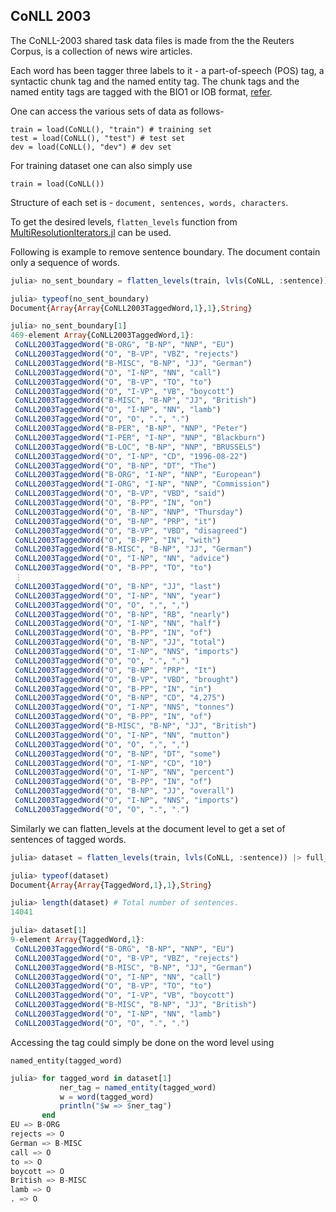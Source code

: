 ## CoNLL 2003
The CoNLL-2003 shared task data files
is made from the the Reuters Corpus,
is a collection of news wire articles.

Each word has been tagger three labels to it -
a part-of-speech (POS) tag, a syntactic chunk tag and
the named entity tag.
The chunk tags and the named entity tags are tagged
with the BIO1 or IOB format,
[refer](https://en.wikipedia.org/wiki/Inside%E2%80%93outside%E2%80%93beginning_(tagging)).

One can access the various sets of data as follows-

    train = load(CoNLL(), "train") # training set
    test = load(CoNLL(), "test") # test set
    dev = load(CoNLL(), "dev") # dev set

For training dataset one can also simply use

    train = load(CoNLL())

Structure of each set is - `document, sentences, words, characters`.

To get the desired levels, `flatten_levels` function from [MultiResolutionIterators.jl](https://github.com/oxinabox/MultiResolutionIterators.jl) can be used.

Following is example to remove sentence boundary.
The document contain only a sequence of words.

```julia
julia> no_sent_boundary = flatten_levels(train, lvls(CoNLL, :sentence)) |> full_consolidate

julia> typeof(no_sent_boundary)
Document{Array{Array{CoNLL2003TaggedWord,1},1},String}

julia> no_sent_boundary[1]
469-element Array{CoNLL2003TaggedWord,1}:
 CoNLL2003TaggedWord("B-ORG", "B-NP", "NNP", "EU")
 CoNLL2003TaggedWord("O", "B-VP", "VBZ", "rejects")
 CoNLL2003TaggedWord("B-MISC", "B-NP", "JJ", "German")
 CoNLL2003TaggedWord("O", "I-NP", "NN", "call")
 CoNLL2003TaggedWord("O", "B-VP", "TO", "to")
 CoNLL2003TaggedWord("O", "I-VP", "VB", "boycott")
 CoNLL2003TaggedWord("B-MISC", "B-NP", "JJ", "British")
 CoNLL2003TaggedWord("O", "I-NP", "NN", "lamb")
 CoNLL2003TaggedWord("O", "O", ".", ".")
 CoNLL2003TaggedWord("B-PER", "B-NP", "NNP", "Peter")
 CoNLL2003TaggedWord("I-PER", "I-NP", "NNP", "Blackburn")
 CoNLL2003TaggedWord("B-LOC", "B-NP", "NNP", "BRUSSELS")
 CoNLL2003TaggedWord("O", "I-NP", "CD", "1996-08-22")
 CoNLL2003TaggedWord("O", "B-NP", "DT", "The")
 CoNLL2003TaggedWord("B-ORG", "I-NP", "NNP", "European")
 CoNLL2003TaggedWord("I-ORG", "I-NP", "NNP", "Commission")
 CoNLL2003TaggedWord("O", "B-VP", "VBD", "said")
 CoNLL2003TaggedWord("O", "B-PP", "IN", "on")
 CoNLL2003TaggedWord("O", "B-NP", "NNP", "Thursday")
 CoNLL2003TaggedWord("O", "B-NP", "PRP", "it")
 CoNLL2003TaggedWord("O", "B-VP", "VBD", "disagreed")
 CoNLL2003TaggedWord("O", "B-PP", "IN", "with")
 CoNLL2003TaggedWord("B-MISC", "B-NP", "JJ", "German")
 CoNLL2003TaggedWord("O", "I-NP", "NN", "advice")
 CoNLL2003TaggedWord("O", "B-PP", "TO", "to")
 ⋮
 CoNLL2003TaggedWord("O", "B-NP", "JJ", "last")
 CoNLL2003TaggedWord("O", "I-NP", "NN", "year")
 CoNLL2003TaggedWord("O", "O", ",", ",")
 CoNLL2003TaggedWord("O", "B-NP", "RB", "nearly")
 CoNLL2003TaggedWord("O", "I-NP", "NN", "half")
 CoNLL2003TaggedWord("O", "B-PP", "IN", "of")
 CoNLL2003TaggedWord("O", "B-NP", "JJ", "total")
 CoNLL2003TaggedWord("O", "I-NP", "NNS", "imports")
 CoNLL2003TaggedWord("O", "O", ".", ".")
 CoNLL2003TaggedWord("O", "B-NP", "PRP", "It")
 CoNLL2003TaggedWord("O", "B-VP", "VBD", "brought")
 CoNLL2003TaggedWord("O", "B-PP", "IN", "in")
 CoNLL2003TaggedWord("O", "B-NP", "CD", "4,275")
 CoNLL2003TaggedWord("O", "I-NP", "NNS", "tonnes")
 CoNLL2003TaggedWord("O", "B-PP", "IN", "of")
 CoNLL2003TaggedWord("B-MISC", "B-NP", "JJ", "British")
 CoNLL2003TaggedWord("O", "I-NP", "NN", "mutton")
 CoNLL2003TaggedWord("O", "O", ",", ",")
 CoNLL2003TaggedWord("O", "B-NP", "DT", "some")
 CoNLL2003TaggedWord("O", "I-NP", "CD", "10")
 CoNLL2003TaggedWord("O", "I-NP", "NN", "percent")
 CoNLL2003TaggedWord("O", "B-PP", "IN", "of")
 CoNLL2003TaggedWord("O", "B-NP", "JJ", "overall")
 CoNLL2003TaggedWord("O", "I-NP", "NNS", "imports")
 CoNLL2003TaggedWord("O", "O", ".", ".")
```

Similarly we can flatten_levels at the document level
to get a set of sentences of tagged words.

```julia
julia> dataset = flatten_levels(train, lvls(CoNLL, :sentence)) |> full_consolidate

julia> typeof(dataset)
Document{Array{Array{TaggedWord,1},1},String}

julia> length(dataset) # Total number of sentences.
14041

julia> dataset[1]
9-element Array{TaggedWord,1}:
 CoNLL2003TaggedWord("B-ORG", "B-NP", "NNP", "EU")
 CoNLL2003TaggedWord("O", "B-VP", "VBZ", "rejects")
 CoNLL2003TaggedWord("B-MISC", "B-NP", "JJ", "German")
 CoNLL2003TaggedWord("O", "I-NP", "NN", "call")
 CoNLL2003TaggedWord("O", "B-VP", "TO", "to")
 CoNLL2003TaggedWord("O", "I-VP", "VB", "boycott")
 CoNLL2003TaggedWord("B-MISC", "B-NP", "JJ", "British")
 CoNLL2003TaggedWord("O", "I-NP", "NN", "lamb")
 CoNLL2003TaggedWord("O", "O", ".", ".")
```

Accessing the tag could simply be done on the word level using

    named_entity(tagged_word)

```julia
julia> for tagged_word in dataset[1]
           ner_tag = named_entity(tagged_word)
           w = word(tagged_word)
           println("$w => $ner_tag")
       end
EU => B-ORG
rejects => O
German => B-MISC
call => O
to => O
boycott => O
British => B-MISC
lamb => O
. => O
```
